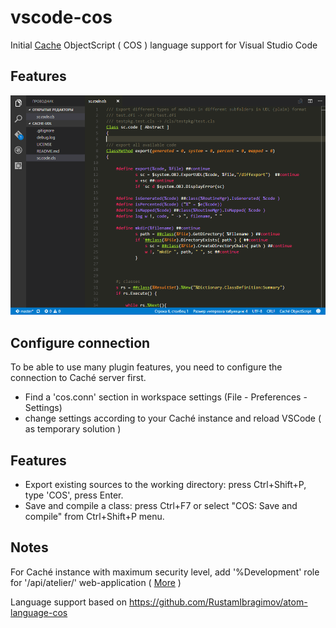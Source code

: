 # vscode-cos

Initial [Cache](http://www.intersystems.com/our-products/cache/cache-overview/) ObjectScript ( COS ) language support for Visual Studio Code

Features
--------

![example](images/screenshot.png)

Configure connection
--------------------

To be able to use many plugin features, you need to configure the connection to Caché server first.

- Find a 'cos.conn' section in workspace settings (File - Preferences - Settings)
- change settings according to your Caché instance and reload VSCode ( as temporary solution ) 

Features
--------

+ Export existing sources to the working directory: press Ctrl+Shift+P, type 'COS', press Enter.
+ Save and compile a class: press Ctrl+F7 or select "COS: Save and compile" from Ctrl+Shift+P menu.

Notes
-----

For Caché instance with maximum security level, add '%Development' role for '/api/atelier/' web-application ( [More]( https://community.intersystems.com/post/using-atelier-rest-api) )

Language support based on https://github.com/RustamIbragimov/atom-language-cos